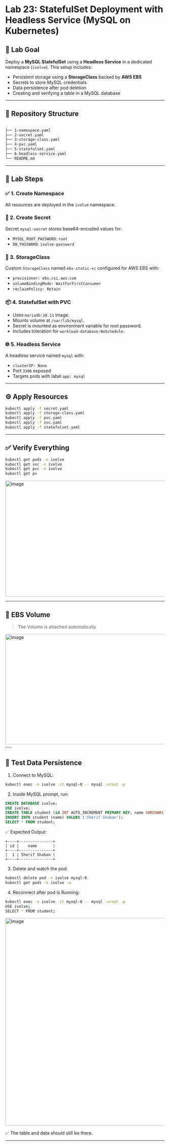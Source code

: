 # Lab 23: StatefulSet Deployment with Headless Service (MySQL on Kubernetes)

## 🧪 Lab Goal

Deploy a **MySQL StatefulSet** using a **Headless Service** in a dedicated namespace (`ivolve`). This setup includes:

- Persistent storage using a **StorageClass** backed by **AWS EBS**
- Secrets to store MySQL credentials
- Data persistence after pod deletion
- Creating and verifying a table in a MySQL database

---

## 📁 Repository Structure

```bash
.
├── 1-namespace.yaml
├── 2-secret.yaml
├── 3-storage-class.yaml
├── 4-pvc.yaml
├── 5-statefulset.yaml
├── 6-headless-service.yaml
└── README.md
```

---

## 📝 Lab Steps

### ✅ 1. Create Namespace

All resources are deployed in the `ivolve` namespace.

### 🔐 2. Create Secret

Secret `mysql-secret` stores base64-encoded values for:

- `MYSQL_ROOT_PASSWORD`: `root`
- `DB_PASSWORD`: `ivolve-password`

### 💽 3. StorageClass

Custom `StorageClass` named `ebs-static-sc` configured for AWS EBS with:

- `provisioner: ebs.csi.aws.com`
- `volumeBindingMode: WaitForFirstConsumer`
- `reclaimPolicy: Retain`

### 📦 4. StatefulSet with PVC

- Uses `mariadb:10.11` image.
- Mounts volume at `/var/lib/mysql`.
- Secret is mounted as environment variable for root password.
- Includes toleration for `workload-database:NoSchedule`.


### 🌐 5. Headless Service

A headless service named `mysql` with:

- `clusterIP: None`
- Port `3306` exposed
- Targets pods with label `app: mysql`
---
## ⚙️ Apply Resources

```bash
kubectl apply -f secret.yaml
kubectl apply -f storage-class.yaml
kubectl apply -f pvc.yaml
kubectl apply -f svc.yaml
kubectl apply -f statefulset.yaml
```

---

## ✅ Verify Everything

```bash
kubectl get pods -n ivolve
kubectl get svc -n ivolve
kubectl get pvc -n ivolve
kubectl get pv
```
<img width="1148" height="366" alt="Image" src="https://github.com/user-attachments/assets/019f855e-326f-4ef1-bfdc-1ddac0d3d85e" />

---
## 🔄 EBS Volume 
> The Volume is attached automatically

<img width="1664" height="348" alt="Image" src="https://github.com/user-attachments/assets/fdd26426-734c-41ce-a9d5-2f6519426cf4" />
---

## 🧪 Test Data Persistence

1. Connect to MySQL:

```bash
kubectl exec -n ivolve -it mysql-0 -- mysql -uroot -p
```

2. Inside MySQL prompt, run:

```sql
CREATE DATABASE ivolve;
USE ivolve;
CREATE TABLE student (id INT AUTO_INCREMENT PRIMARY KEY, name VARCHAR(100));
INSERT INTO student (name) VALUES ('Sherif Shaban');
SELECT * FROM student;
```

✅ Expected Output:

```text
+----+---------------+
| id |    name       |
+----+---------------+
|  1 | Sherif Shaban |
+----+---------------+
```

3. Delete and watch the pod:

```bash
kubectl delete pod -n ivolve mysql-0
kubectl get pods -n ivolve -w
```

4. Reconnect after pod is Running:

```bash
kubectl exec -n ivolve -it mysql-0 -- mysql -uroot -p
USE ivolve;
SELECT * FROM student;
```

<img width="987" height="656" alt="Image" src="https://github.com/user-attachments/assets/4f3c42e0-fed2-4e20-8803-5cd4f30a39e3" />

✅ The table and data should still be there.

---
